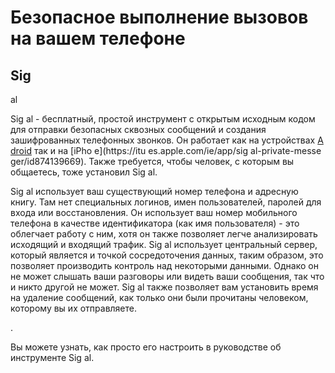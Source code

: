 [Title]: # (Безопасное выполнение вызовов на вашем телефоне)
[Order]: # (2)

# Безопасное выполнение вызовов на вашем телефоне

## Sig
al

Sig
al - бесплатный, простой инструмент с открытым исходным кодом для отправки безопасных сквозных сообщений и создания зашифрованных телефонных звонков. Он работает как на устройствах [A
droid](https://play.google.com/store/apps/details?id=org.thoughtcrime.securesms) так и на [iPho
e](https://itu
es.apple.com/ie/app/sig
al-private-messe
ger/id874139669). Также требуется, чтобы человек, с которым вы общаетесь, тоже установил Sig
al.

Sig
al использует ваш существующий номер телефона и адресную книгу. Там нет специальных логинов, имен пользователей, паролей для входа или восстановления. Он использует ваш номер мобильного телефона в качестве идентификатора (как имя пользователя) - это облегчает работу с ним, хотя он также позволяет легче анализировать исходящий и входящий трафик. Sig
al использует центральный сервер, который является и точкой сосредоточения данных, таким образом, это позволяет производить контроль над некоторыми данными. Однако он не может слышать ваши разговоры или видеть ваши сообщения, так что и никто другой не может. Sig
al также позволяет вам установить время на удаление сообщений, как только они были прочитаны человеком, которому вы их отправляете.

.

Вы можете узнать, как просто его настроить в руководстве об инструменте Sig
al.